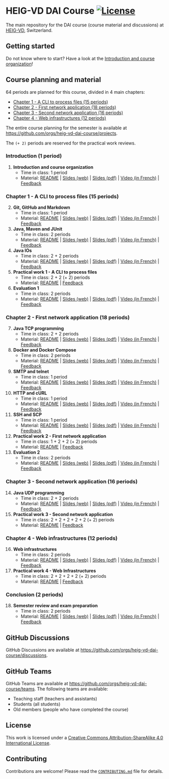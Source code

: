 # HEIG-VD DAI Course [![License](https://img.shields.io/github/license/heig-vd-dai-course/heig-vd-dai-course)](./LICENSE.md)

[feedback-01]: #
[feedback-02]: #
[feedback-03]: #
[feedback-04]: #
[feedback-05]: #
[feedback-06]: #
[feedback-07]: #
[feedback-08]: #
[feedback-09]: #
[feedback-10]: #
[feedback-11]: #
[feedback-12]: #
[feedback-13]: #
[feedback-14]: #
[feedback-15]: #
[feedback-16]: #
[feedback-17]: #
[feedback-18]: #

The main repository for the DAI course (course material and discussions) at [HEIG-VD](https://heig-vd.ch), Switzerland.

## Getting started

Do not know where to start? Have a look at the [Introduction and course organization](./01-introduction-and-course-organization/README.md)!

## Course planning and material

64 periods are planned for this course, divided in 4 main chapters:

- [Chapter 1 - A CLI to process files (15 periods)](#chapter-1---a-cli-to-process-files-15-periods)
- [Chapter 2 - First network application (18 periods)](#chapter-2---first-network-application-18-periods)
- [Chapter 3 - Second network application (16 periods)](#chapter-3---second-network-application-16-periods)
- [Chapter 4 - Web infrastructures (12 periods)](#chapter-4---web-infrastructures-12-periods)

The entire course planning for the semester is available at <https://github.com/orgs/heig-vd-dai-course/projects>.

The `(+ 2)` periods are reserved for the practical work reviews.

### Introduction (1 period)

1. **Introduction and course organization**
    - Time in class: 1 period
    - Material: [README](./01-introduction-and-course-organization/README.md) | [Slides (web)](https://heig-vd-dai-course.github.io/heig-vd-dai-course/01-introduction-and-course-organization/) | [Slides (pdf)](https://heig-vd-dai-course.github.io/heig-vd-dai-course/01-introduction-and-course-organization/01-introduction-and-course-organization.pdf) | [Video (in French)]() | [Feedback][feedback-01]

### Chapter 1 - A CLI to process files (15 periods)

2. **Git, GitHub and Markdown**
    - Time in class: 1 period
    - Material: [README](./02-git-github-and-markdown/README.md) | [Slides (web)](https://heig-vd-dai-course.github.io/heig-vd-dai-course/02-git-github-and-markdown/) | [Slides (pdf)](https://heig-vd-dai-course.github.io/heig-vd-dai-course/02-git-github-and-markdown/02-git-github-and-markdown.pdf) | [Video (in French)]() | [Feedback][feedback-02]
3. **Java, Maven and JUnit**
    - Time in class: 2 periods
    - Material: [README](./03-java-maven-and-junit/README.md) | [Slides (web)](https://heig-vd-dai-course.github.io/heig-vd-dai-course/03-java-maven-and-junit/) | [Slides (pdf)](https://heig-vd-dai-course.github.io/heig-vd-dai-course/03-java-maven-and-junit/03-java-maven-and-junit.pdf) | [Video (in French)]() | [Feedback][feedback-03]
4. **Java IOs**
    - Time in class: 2 + 2 periods
    - Material: [README](./04-java-ios/README.md) | [Slides (web)](https://heig-vd-dai-course.github.io/heig-vd-dai-course/04-java-ios/) | [Slides (pdf)](https://heig-vd-dai-course.github.io/heig-vd-dai-course/04-java-ios/04-java-ios.pdf) | [Video (in French)]() | [Feedback][feedback-04]
5. **Practical work 1 - A CLI to process files**
    - Time in class: 2 + 2 (+ 2) periods
    - Material: [README](./05-practical-work-1-a-cli-to-process-files/README.md) | [Feedback][feedback-05]
6. **Evaluation 1**
    - Time in class: 2 periods
    - Material: [README](./06-evaluation-1/README.md) | [Slides (web)](https://heig-vd-dai-course.github.io/heig-vd-dai-course/06-evaluation-1/) | [Slides (pdf)](https://heig-vd-dai-course.github.io/heig-vd-dai-course/06-evaluation-1/06-evaluation-1.pdf) | [Video (in French)]() | [Feedback][feedback-06]

### Chapter 2 - First network application (18 periods)

7. **Java TCP programming**
    - Time in class: 2 + 2 periods
    - Material: [README](./07-java-tcp-programming/README.md) | [Slides (web)](https://heig-vd-dai-course.github.io/heig-vd-dai-course/07-java-tcp-programming/) | [Slides (pdf)](https://heig-vd-dai-course.github.io/heig-vd-dai-course/07-java-tcp-programming/07-java-tcp-programming.pdf) | [Video (in French)]() | [Feedback][feedback-07]
8. **Docker and Docker Compose**
    - Time in class: 2 periods
    - Material: [README](./08-docker-and-docker-compose/README.md) | [Slides (web)](https://heig-vd-dai-course.github.io/heig-vd-dai-course/08-docker-and-docker-compose/) | [Slides (pdf)](https://heig-vd-dai-course.github.io/heig-vd-dai-course/08-docker-and-docker-compose/08-docker-and-docker-compose.pdf) | [Video (in French)]() | [Feedback][feedback-08]
9. **SMTP and telnet**
    - Time in class: 1 period
    - Material: [README](./09-smtp-and-telnet/README.md) | [Slides (web)](https://heig-vd-dai-course.github.io/heig-vd-dai-course/09-smtp-and-telnet/) | [Slides (pdf)](https://heig-vd-dai-course.github.io/heig-vd-dai-course/09-smtp-and-telnet/09-smtp-and-telnet.pdf) | [Video (in French)]() | [Feedback][feedback-09]
10. **HTTP and cURL**
    - Time in class: 1 period
    - Material: [README](./10-http-and-curl/README.md) | [Slides (web)](https://heig-vd-dai-course.github.io/heig-vd-dai-course/10-http-and-curl/) | [Slides (pdf)](https://heig-vd-dai-course.github.io/heig-vd-dai-course/10-http-and-curl/10-http-and-curl.pdf) | [Video (in French)]() | [Feedback][feedback-10]
11. **SSH and SCP**
    - Time in class: 1 period
    - Material: [README](./10-ssh-and-scp/README.md) | [Slides (web)](https://heig-vd-dai-course.github.io/heig-vd-dai-course/10-ssh-and-scp/) | [Slides (pdf)](https://heig-vd-dai-course.github.io/heig-vd-dai-course/11-ssh-and-scp/11-ssh-and-scp.pdf) | [Video (in French)]() | [Feedback][feedback-11]
12. **Practical work 2 - First network application**
    - Time in class: 1 + 2 + 2 (+ 2) periods
    - Material: [README](./12-practical-work-2-first-network-application/README.md) | [Feedback][feedback-12]
13. **Evaluation 2**
    - Time in class: 2 periods
    - Material: [README](./13-evaluation-2/README.md) | [Slides (web)](https://heig-vd-dai-course.github.io/heig-vd-dai-course/13-evaluation-2/) | [Slides (pdf)](https://heig-vd-dai-course.github.io/heig-vd-dai-course/13-evaluation-2/13-evaluation-2.pdf) | [Video (in French)]() | [Feedback][feedback-13]

### Chapter 3 - Second network application (16 periods)

14. **Java UDP programming**
    - Time in class: 2 + 2 periods
    - Material: [README](./14-java-udp-programming/README.md) | [Slides (web)](https://heig-vd-dai-course.github.io/heig-vd-dai-course/14-java-udp-programming/) | [Slides (pdf)](https://heig-vd-dai-course.github.io/heig-vd-dai-course/14-java-udp-programming/14-java-udp-programming.pdf) | [Video (in French)]() | [Feedback][feedback-14]
15. **Practical work 3 - Second network application**
    - Time in class: 2 + 2 + 2 + 2 + 2 (+ 2) periods
    - Material: [README](./15-practical-work-3-second-network-application/README.md) | [Feedback][feedback-15]

### Chapter 4 - Web infrastructures (12 periods)

16. **Web infrastructures**
    - Time in class: 2 periods
    - Material: [README](./16-web-infrastructures/README.md) | [Slides (web)](https://heig-vd-dai-course.github.io/heig-vd-dai-course/16-web-infrastructures/) | [Slides (pdf)](https://heig-vd-dai-course.github.io/heig-vd-dai-course/16-web-infrastructures/15-web-infrastructures.pdf) | [Video (in French)]() | [Feedback][feedback-16]
17. **Practical work 4 - Web Infrastructures**
    - Time in class: 2 + 2 + 2 + 2 (+ 2) periods
    - Material: [README](./17-practical-work-4-web-infrastructures/README.md) | [Feedback][feedback-17]

### Conclusion (2 periods)

18. **Semester review and exam preparation**
    - Time in class: 2 periods
    - Material: [README](./18-semester-review-and-exam-preparation/README.md) | [Slides (web)](https://heig-vd-dai-course.github.io/heig-vd-dai-course/18-semester-review-and-exam-preparation/) | [Slides (pdf)](https://heig-vd-dai-course.github.io/heig-vd-dai-course/18-semester-review-and-exam-preparation/18-semester-review-and-exam-preparation.pdf) | [Video (in French)]() | [Feedback][feedback-18]

## GitHub Discussions

GitHub Discussions are available at <https://github.com/orgs/heig-vd-dai-course/discussions>.

## GitHub Teams

GitHub Teams are available at <https://github.com/orgs/heig-vd-dai-course/teams>. The following teams are available:

- Teaching staff (teachers and assistants)
- Students (all students)
- Old members (people who have completed the course)

## License

This work is licensed under a [Creative Commons Attribution-ShareAlike 4.0 International License](./LICENSE.md).

## Contributing

Contributions are welcome! Please read the [`CONTRIBUTING.md`](./CONTRIBUTING.md) file for details.
